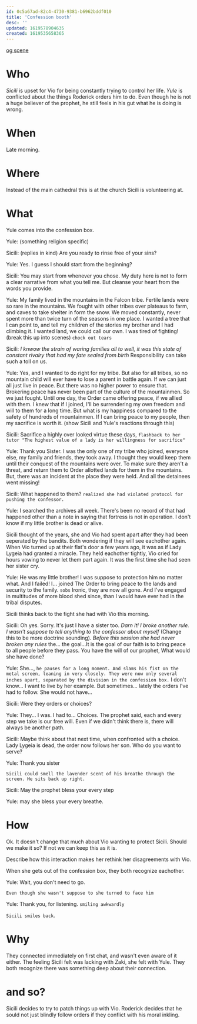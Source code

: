 ```yaml
---
id: 0c5a67ad-82c4-4730-9381-b6962bddf010
title: 'Confession booth'
desc: ''
updated: 1619578904635
created: 1619535658365
---
```

[og scene](https://github.com/9ae/ace/blob/master/chapters/05.md#confession-booth)


# Who
*Sicili* is upset for Vio for being constantly trying to control her life.
*Yule* is conflicted about the things Roderick orders him to do. Even though he is not a huge believer of the prophet, he still feels in his gut what he is doing is wrong.

# When
Late morning.

# Where
Instead of the main cathedral this is at the church Sicili is volunteering at.

# What
Yule comes into the confession box.

Yule: (something religion specific)

Sicili: (replies in kind) Are you ready to rinse free of your sins?

Yule: Yes. I guess I should start from the beginning?

Sicili: You may start from whenever you chose. My duty here is not to form a clear narrative from what you tell me. But cleanse your heart from the words you provide.

Yule: My family lived in the mountains in the Falcon tribe. Fertile lands were so rare in the mountains. We fought with other tribes over plateaus to farm, and caves to take shelter in form the snow. We moved constantly, never spent more than twice turn of the seasons in one place. I wanted a tree that I can point to, and tell my children of the stories my brother and I had climbing it. I wanted land, we could call our own. I was tired of fighting! (break this up into scenes) `chock out tears`

Sicili: *I knwow the strain of waring families all to well, it was this state of constant rivalry that had my fate sealed from birth* Responsibility can take such a toll on us.

Yule: Yes, and I wanted to do right for my tribe. But also for all tribes, so no mountain child will ever have to lose a parent in battle again. If we can just all just live in peace. But there was no higher power to ensure that. Brokering peace has never been part of the culture of the mountainmen. So we just fought. Until one day, the Order came offering peace, if we allied with them. I knew that if I joined, I'll be surrendering my own freedom and will to them for a long time. But what is my happiness compared to the safety of hundreds of mountainmen. If I can bring peace to my people, then my sacrifice is worth it. (show Sicili and Yule's reactions through this)

Sicili: Sacrifice a highly over looked virtue these days,
`flashback to her tutor "The highest value of a lady is her willingness for sacrifice"`

Yule: Thank you Sister. I was the only one of my tribe who joined, everyone else, my family and friends, they took away. I thought they would keep them until their conquest of the mountains were over. To make sure they aren't a threat, and return them to Order allotted lands for them in the mountains. But, there was an incident at the place they were held. And all the detainees went missing!

Sicili: What happened to them? `realized she had violated protocol for pushing the confessor.`

Yule: I searched the archives all week. There's been no record of that had happened other than a note in saying that fortress is not in operation. I don't know if my little brother is dead or alive.

Sicili thought of the years, she and Vio had spent apart after they had been seperated by the bandits. Both wondering if they will see eachother again. When Vio turned up at their flat's door a few years ago, it was as if Lady Lygeia had granted a miracle. They held eachother tightly, Vio cried for hours vowing to never let them part again. It was the first time she had seen her sister cry.

Yule: He was my little brother! I was suppose to protection him no matter what. And I failed! I... joined The Order to bring peace to the lands and security to the family. `sobs` Ironic, they are now all gone. And I've engaged in multitudes of more blood shed since, than I would have ever had in the tribal disputes.

Sicili thinks back to the fight she had with Vio this morning.

Sicili: Oh yes. Sorry. It's just I have a sister too. *Darn it! I broke another rule. I wasn't suppose to tell anything to the confessor about myself* (Change this to be more doctrine sounding). *Before this session she had never broken any rules*
the... the goal...It is the goal of our faith is to bring peace to all people before they pass. You have the will of our prophet, What would she have done? 

Yule: She..., `he pauses for a long moment. And slams his fist on the metal screen, leaning in very closely. They were now only several inches apart, separated by the division in the confession box.`
I don't know... I want to live by her example. But sometimes... lately the orders I've had to follow. She would not have...

Sicili: Were they orders or choices?

Yule: They... I was. I had to... Choices. The prophet said, each and every step we take is our free will. Even if we didn't think there is, there will always be another path.

Sicili: Maybe think about that next time, when confronted with a choice. Lady Lygeia is dead, the order now follows her son. Who do you want to serve?

Yule: Thank you sister

`Sicili could smell the lavender scent of his breathe through the screen. He sits back up right.`

Sicili: May the prophet bless your every step

Yule: may she bless your every breathe.

# How

Ok. It doesn't change that much about Vio wanting to protect Sicili. Should we make it so? If not we can keep this as it is.

Describe how this interaction makes her rethink her disagreements with Vio.

When she gets out of the confession box, they both recognize eachother.

Yule: Wait, you don't need to go.

`Even though she wasn't suppose to she turned to face him`

Yule: Thank you, for listening. `smiling awkwardly`

`Sicili smiles back`.

# Why
They connected immediately on first chat, and wasn't even aware of it either.
The feeling Sicili felt was lacking with Zaki, she felt with Yule.
They both recognize there was something deep about their connection.

# and so?
Sicili decides to try to patch things up with Vio.
Roderick decides that he sould not just blindly follow orders if they conflict with his moral inkling.